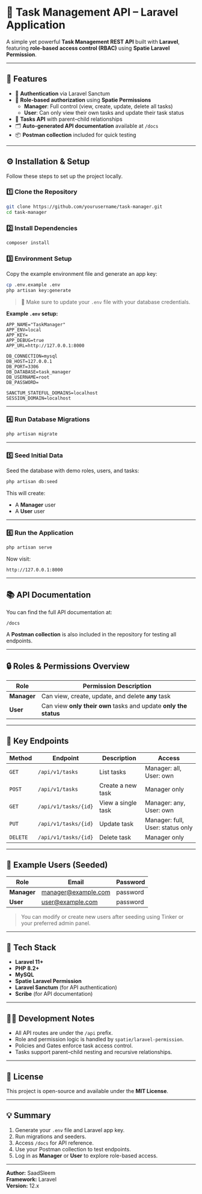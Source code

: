 # 🧱 Task Management API – Laravel Application

A simple yet powerful **Task Management REST API** built with **Laravel**, featuring **role-based access control (RBAC)** using **Spatie Laravel Permission**.

---

## 🚀 Features

- 🔐 **Authentication** via Laravel Sanctum  
- 👥 **Role-based authorization** using **Spatie Permissions**
  - **Manager**: Full control (view, create, update, delete all tasks)
  - **User**: Can only view their own tasks and update their task status
- 🧩 **Tasks API** with parent–child relationships
- 🗂️ **Auto-generated API documentation** available at `/docs`
- 📦 **Postman collection** included for quick testing

---

## ⚙️ Installation & Setup

Follow these steps to set up the project locally.

### 1️⃣ Clone the Repository

```bash
git clone https://github.com/yourusername/task-manager.git
cd task-manager
```

### 2️⃣ Install Dependencies

```bash
composer install
```

### 3️⃣ Environment Setup

Copy the example environment file and generate an app key:

```bash
cp .env.example .env
php artisan key:generate
```

> 📝 Make sure to update your `.env` file with your database credentials.

**Example `.env` setup:**
```env
APP_NAME="TaskManager"
APP_ENV=local
APP_KEY=
APP_DEBUG=true
APP_URL=http://127.0.0.1:8000

DB_CONNECTION=mysql
DB_HOST=127.0.0.1
DB_PORT=3306
DB_DATABASE=task_manager
DB_USERNAME=root
DB_PASSWORD=

SANCTUM_STATEFUL_DOMAINS=localhost
SESSION_DOMAIN=localhost
```

---

### 4️⃣ Run Database Migrations

```bash
php artisan migrate
```

---

### 5️⃣ Seed Initial Data

Seed the database with demo roles, users, and tasks:

```bash
php artisan db:seed
```

This will create:
- A **Manager** user
- A **User** user

---

### 6️⃣ Run the Application

```bash
php artisan serve
```

Now visit:
```
http://127.0.0.1:8000
```

---

## 📚 API Documentation

You can find the full API documentation at:

```
/docs
```

A **Postman collection** is also included in the repository for testing all endpoints.

---

## 🔒 Roles & Permissions Overview

| Role     | Permission Description |
|-----------|------------------------|
| **Manager** | Can view, create, update, and delete **any** task |
| **User** | Can view **only their own** tasks and update **only the status** |

---

## 🧩 Key Endpoints

| Method | Endpoint | Description | Access |
|---------|-----------|-------------|--------|
| `GET` | `/api/v1/tasks` | List tasks | Manager: all, User: own |
| `POST` | `/api/v1/tasks` | Create a new task | Manager only |
| `GET` | `/api/v1/tasks/{id}` | View a single task | Manager: any, User: own |
| `PUT` | `/api/v1/tasks/{id}` | Update task | Manager: full, User: status only |
| `DELETE` | `/api/v1/tasks/{id}` | Delete task | Manager only |

---

## 🧠 Example Users (Seeded)

| Role | Email | Password |
|------|--------|-----------|
| **Manager** | manager@example.com | password |
| **User** | user@example.com | password |

> You can modify or create new users after seeding using Tinker or your preferred admin panel.

---

## 🧩 Tech Stack

- **Laravel 11+**
- **PHP 8.2+**
- **MySQL**
- **Spatie Laravel Permission**
- **Laravel Sanctum** (for API authentication)
- **Scribe** (for API documentation)

---

## 🧑‍💻 Development Notes

- All API routes are under the `/api` prefix.  
- Role and permission logic is handled by `spatie/laravel-permission`.  
- Policies and Gates enforce task access control.  
- Tasks support parent–child nesting and recursive relationships.  

---

## 📜 License

This project is open-source and available under the **MIT License**.

---

## 💡 Summary

1. Generate your `.env` file and Laravel app key.  
2. Run migrations and seeders.  
3. Access `/docs` for API reference.  
4. Use your Postman collection to test endpoints.  
5. Log in as **Manager** or **User** to explore role-based access.  

---

**Author:** SaadSleem  
**Framework:** Laravel  
**Version:** 12.x
